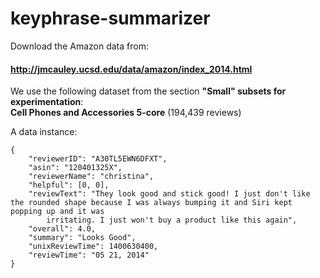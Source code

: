 # keyphrase-summarizer

Download the Amazon data from: 
#### http://jmcauley.ucsd.edu/data/amazon/index_2014.html

We use the following dataset from the section **"Small" subsets for experimentation**:  
**Cell Phones and Accessories 5-core** (194,439 reviews)


A data instance:
```
{    
    "reviewerID": "A30TL5EWN6DFXT", 
    "asin": "120401325X", 
    "reviewerName": "christina", 
    "helpful": [0, 0], 
    "reviewText": "They look good and stick good! I just don't like the rounded shape because I was always bumping it and Siri kept popping up and it was   
        irritating. I just won't buy a product like this again", 
    "overall": 4.0, 
    "summary": "Looks Good", 
    "unixReviewTime": 1400630400, 
    "reviewTime": "05 21, 2014"
}
```
